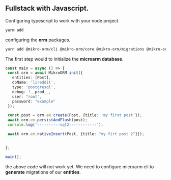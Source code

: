 ## Fullstack with Javascript.

Configuring typescript to work with your node project.

```bash
yarm add  
```

configuring the **orm** packages.

```bash
yarn add @mikro-orm/cli @mikro-orm/core @mikro-orm/migrations @mikro-orm/postgresql pg
```

The first step would to initialize the **microarm database**.

```typescript
const main = async () => {
 const orm = await MikroORM.init({
   entities: [Post],
   dbName: 'lireddit',
   type: 'postgresql',
   debug: !__prod__,
   user: "root",
   password: "example"
 });

 const post = orm.em.create(Post, {title: 'my first post'});
 await orm.em.persistAndFlush(post);
 console.log('----------sql2------------');

 await orm.em.nativeInsert(Post, {title: "my firt post 2"}});


};

main();
````

the above code will not work yet. We need to configure microarm cli to **generate** migrations of our **entities**.

